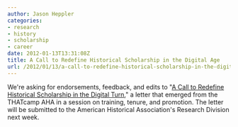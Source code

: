```yaml
---
author: Jason Heppler
categories:
- research
- history
- scholarship
- career
date: 2012-01-13T13:31:08Z
title: A Call to Redefine Historical Scholarship in the Digital Age
url: /2012/01/13/a-call-to-redefine-historical-scholarship-in-the-digital-age/
---
```


We're asking for endorsements, feedback, and edits to "[A Call to Redefine Historical Scholarship in the Digital Turn](https://docs.google.com/document/d/13D5HjjcnnAHoNaUIjwFHET83_r7kYtM0CPTYGhcMrjM/edit)," a letter that emerged from the THATcamp AHA in a session on training, tenure, and promotion. The letter will be submitted to the American Historical Association's Research Division next week.
